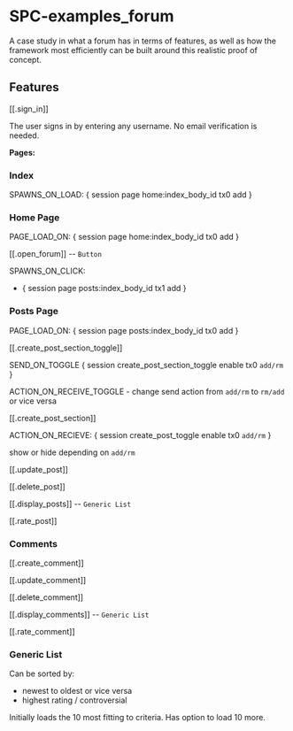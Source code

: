 # SPC-examples_forum

A case study in what a forum
has in terms of features, as well as 
how the framework most efficiently can be built around this
realistic proof of concept.


## Features

[[.sign_in]]

The user signs in by entering any username.
No email verification is needed.

__Pages:__

### Index

SPAWNS_ON_LOAD: { session page home:index_body_id tx0 add }

### Home Page

PAGE_LOAD_ON: { session page home:index_body_id tx0 add }

[[.open_forum]] -- `Button`

SPAWNS_ON_CLICK:

* { session page posts:index_body_id tx1 add }

### Posts Page

PAGE_LOAD_ON: { session page posts:index_body_id tx0 add }

[[.create_post_section_toggle]]

SEND_ON_TOGGLE { session create_post_section_toggle enable tx0 `add/rm`  } 

ACTION_ON_RECEIVE_TOGGLE - change send action from `add/rm` to `rm/add` or vice versa

[[.create_post_section]]

ACTION_ON_RECIEVE: { session create_post_toggle enable tx0 `add/rm`  } 

show or hide depending on `add/rm`

[[.update_post]]

[[.delete_post]]

[[.display_posts]] -- `Generic List`

[[.rate_post]]

### Comments

[[.create_comment]]

[[.update_comment]]

[[.delete_comment]]

[[.display_comments]] -- `Generic List`

[[.rate_comment]]


### Generic List

Can be sorted by:

* newest to oldest or vice versa
* highest rating / controversial

Initially loads the 10 most fitting to criteria. Has option to load 10 more.
